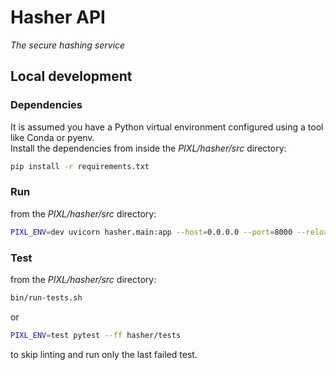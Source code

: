 # Hasher API


_The secure hashing service_

## Local development
### Dependencies 
It is assumed you have a Python virtual environment configured using a tool like Conda or pyenv.  
Install the dependencies from inside the _PIXL/hasher/src_ directory:
```bash
pip install -r requirements.txt
```

### Run
from the _PIXL/hasher/src_ directory:
```bash
PIXL_ENV=dev uvicorn hasher.main:app --host=0.0.0.0 --port=8000 --reload
```

### Test
from the _PIXL/hasher/src_ directory:
```bash
bin/run-tests.sh
```
or
```bash
PIXL_ENV=test pytest --ff hasher/tests
```
to skip linting and run only the last failed test.
